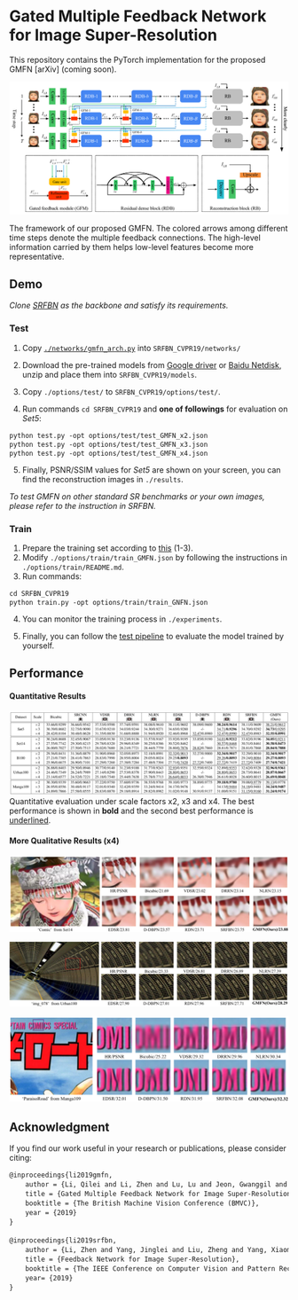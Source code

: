 # Gated Multiple Feedback Network for Image Super-Resolution 

This repository contains the PyTorch implementation for the proposed GMFN [arXiv] (coming soon). 

![](figs/GMFN.png)

The framework of our proposed GMFN. The colored arrows among different time steps denote the multiple feedback connections. The high-level information carried by them helps low-level features become more representative. 

## Demo

*Clone [SRFBN](https://github.com/Paper99/SRFBN_CVPR19) as the backbone and satisfy its requirements.* 

### Test

1. Copy [`./networks/gmfn_arch.py`](./networks/gmfn_arch.py) into `SRFBN_CVPR19/networks/`

2. Download the pre-trained models from [Google driver](https://drive.google.com/open?id=1SbsWaA3_WSi6cd0KklDrYFMKZOMeIfnN) or [Baidu Netdisk](https://pan.baidu.com/s/1rbozcfQ5JZ4sB9oyjEbIAg), unzip and place them into `SRFBN_CVPR19/models`.

3. Copy `./options/test/` to `SRFBN_CVPR19/options/test/`. 

4. Run commands  `cd SRFBN_CVPR19` and **one of followings** for evaluation on *Set5*:

```shell
python test.py -opt options/test/test_GMFN_x2.json
python test.py -opt options/test/test_GMFN_x3.json
python test.py -opt options/test/test_GMFN_x4.json
```

5. Finally, PSNR/SSIM values for *Set5* are shown on your screen, you can find the reconstruction images in `./results`.

*To test GMFN on other standard SR benchmarks or your own images, please refer to the instruction in SRFBN.* 

### Train

1. Prepare the training set according to [this](https://github.com/Paper99/SRFBN_CVPR19/blob/master/README.md#train) (1-3).
2. Modify `./options/train/train_GMFN.json` by following the instructions in `./options/train/README.md`.
3. Run commands:

```shell
cd SRFBN_CVPR19
python train.py -opt options/train/train_GNFN.json
```

4. You can monitor the training process in `./experiments`.

5. Finally, you can follow the [test pipeline](https://github.com/liqilei/GMFN#test) to evaluate the model trained by yourself.

## Performance

#### Quantitative Results
![](figs/comp_soa.png)
Quantitative evaluation under scale factors x2, x3 and x4. The best performance is shown in **bold** and the second best performance is <u>underlined</u>.

#### More Qualitative Results (x4)

![](figs/comic.png)

![](figs/img_078.png)

![](figs/ParaisoRoad.png)

## Acknowledgment

If you find our work useful in your research or publications, please consider citing:

```latex
@inproceedings{li2019gmfn,
    author = {Li, Qilei and Li, Zhen and Lu, Lu and Jeon, Gwanggil and Liu, Kai and Yang, Xiaomin},
    title = {Gated Multiple Feedback Network for Image Super-Resolution},
    booktitle = {The British Machine Vision Conference (BMVC)},
    year = {2019}
}

@inproceedings{li2019srfbn,
    author = {Li, Zhen and Yang, Jinglei and Liu, Zheng and Yang, Xiaomin and Jeon, Gwanggil and Wu, Wei},
    title = {Feedback Network for Image Super-Resolution},
    booktitle = {The IEEE Conference on Computer Vision and Pattern Recognition (CVPR)},
    year= {2019}
}
```
